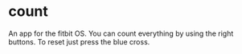 # count

An app for the fitbit OS.
You can count everything by using the right buttons. To reset just press the blue cross.
